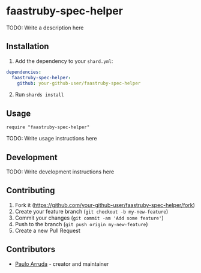 # faastruby-spec-helper

TODO: Write a description here

## Installation

1. Add the dependency to your `shard.yml`:
```yaml
dependencies:
  faastruby-spec-helper:
    github: your-github-user/faastruby-spec-helper
```
2. Run `shards install`

## Usage

```crystal
require "faastruby-spec-helper"
```

TODO: Write usage instructions here

## Development

TODO: Write development instructions here

## Contributing

1. Fork it (<https://github.com/your-github-user/faastruby-spec-helper/fork>)
2. Create your feature branch (`git checkout -b my-new-feature`)
3. Commit your changes (`git commit -am 'Add some feature'`)
4. Push to the branch (`git push origin my-new-feature`)
5. Create a new Pull Request

## Contributors

- [Paulo Arruda](https://github.com/your-github-user) - creator and maintainer
